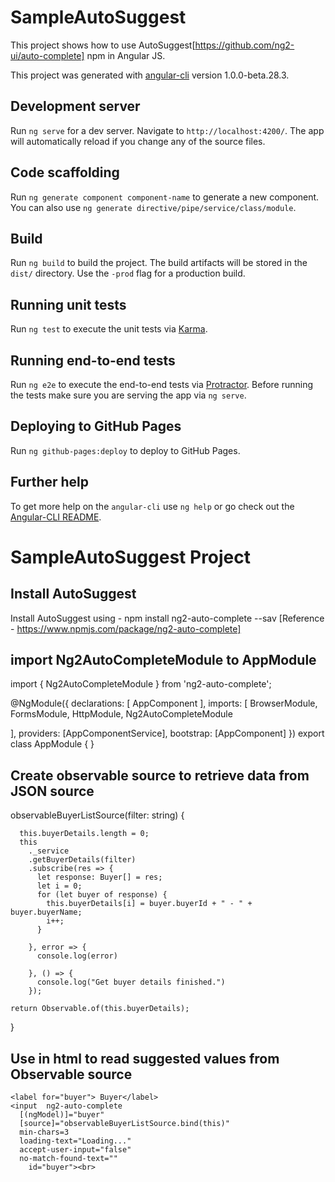 # SampleAutoSuggest

This project shows how to use AutoSuggest[https://github.com/ng2-ui/auto-complete] npm in Angular JS.

This project was generated with [angular-cli](https://github.com/angular/angular-cli) version 1.0.0-beta.28.3.

## Development server
Run `ng serve` for a dev server. Navigate to `http://localhost:4200/`. The app will automatically reload if you change any of the source files.

## Code scaffolding

Run `ng generate component component-name` to generate a new component. You can also use `ng generate directive/pipe/service/class/module`.

## Build

Run `ng build` to build the project. The build artifacts will be stored in the `dist/` directory. Use the `-prod` flag for a production build.

## Running unit tests

Run `ng test` to execute the unit tests via [Karma](https://karma-runner.github.io).

## Running end-to-end tests

Run `ng e2e` to execute the end-to-end tests via [Protractor](http://www.protractortest.org/).
Before running the tests make sure you are serving the app via `ng serve`.

## Deploying to GitHub Pages

Run `ng github-pages:deploy` to deploy to GitHub Pages.

## Further help

To get more help on the `angular-cli` use `ng help` or go check out the [Angular-CLI README](https://github.com/angular/angular-cli/blob/master/README.md).

# SampleAutoSuggest Project 

## Install AutoSuggest 
Install AutoSuggest using  - npm install ng2-auto-complete --sav
[Reference - https://www.npmjs.com/package/ng2-auto-complete]

## import Ng2AutoCompleteModule to  AppModule

import { Ng2AutoCompleteModule } from 'ng2-auto-complete';


@NgModule({
  declarations: [
    AppComponent
  ],
  imports: [
    BrowserModule,
    FormsModule,
    HttpModule,
    Ng2AutoCompleteModule

  ],
  providers: [AppComponentService],
  bootstrap: [AppComponent]
})
export class AppModule { }

## Create observable source to retrieve data from JSON source

  observableBuyerListSource(filter: string) {

      this.buyerDetails.length = 0;
      this
        ._service
        .getBuyerDetails(filter)
        .subscribe(res => {
          let response: Buyer[] = res;
          let i = 0;
          for (let buyer of response) {
            this.buyerDetails[i] = buyer.buyerId + " - " + buyer.buyerName;
            i++;
          }
        
        }, error => {
          console.log(error)
        
        }, () => {
          console.log("Get buyer details finished.")
        });
    
    return Observable.of(this.buyerDetails);
  }

## Use in html to read suggested values from Observable source

    <label for="buyer"> Buyer</label>
    <input  ng2-auto-complete 
      [(ngModel)]="buyer" 
      [source]="observableBuyerListSource.bind(this)" 
      min-chars=3  
      loading-text="Loading..." 
      accept-user-input="false" 
      no-match-found-text=""
        id="buyer"><br>